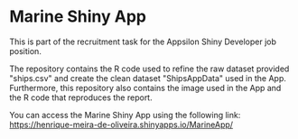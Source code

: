 # Marine Shiny App

This is part of the recruitment task for the Appsilon Shiny Developer job position.

The repository contains the R code used to refine the raw dataset provided "ships.csv" and create the clean dataset "ShipsAppData" used in the App. Furthermore, this repository also contains the image used in the App and the R code that reproduces the report.

You can access the Marine Shiny App using the following link: 
https://henrique-meira-de-oliveira.shinyapps.io/MarineApp/
